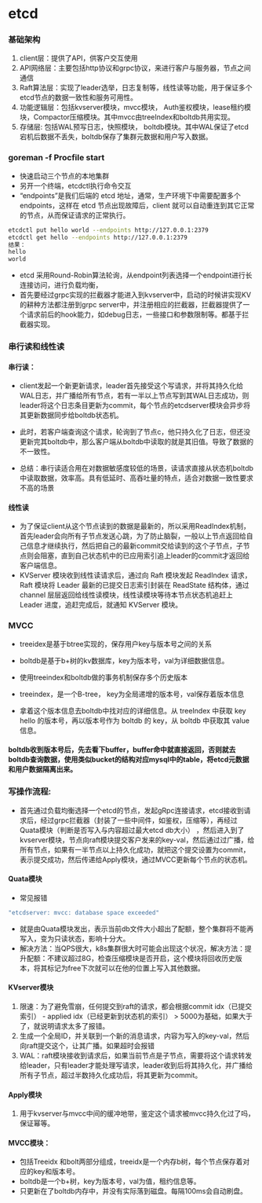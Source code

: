 <!--
 * @Author: zzzzztw
 * @Date: 2023-05-13 15:07:34
 * @LastEditors: Do not edit
 * @LastEditTime: 2023-05-15 19:15:08
 * @FilePath: /myLearning/etcd/笔记/1ReadandWrite.md
-->
# etcd

### 基础架构
1. client层：提供了API，供客户交互使用
2. API网络层：主要包括http协议和grpc协议，来进行客户与服务器，节点之间通信
3. Raft算法层：实现了leader选举，日志复制等，线性读等功能，用于保证多个etcd节点的数据一致性和服务可用性。
4. 功能逻辑层：包括kvserver模块，mvcc模块， Auth鉴权模块，lease租约模块，Compactor压缩模块。其中mvcc由treeIndex和boltdb共用实现。
5. 存储层: 包括WAL预写日志，快照模块， boltdb模块。其中WAL保证了etcd宕机后数据不丢失，boltdb保存了集群元数据和用户写入数据。


### goreman -f Procfile start

- 快速启动三个节点的本地集群
- 另开一个终端，etcdctl执行命令交互
- “endpoints”是我们后端的 etcd 地址，通常，生产环境下中需要配置多个 endpoints，这样在 etcd 节点出现故障后，client 就可以自动重连到其它正常的节点，从而保证请求的正常执行。
```sh
etcdctl put hello world --endpoints http://127.0.0.1:2379
etcdctl get hello --endpoints http://127.0.0.1:2379
结果：
hello
world
```

- etcd 采用Round-Robin算法轮询，从endpoint列表选择一个endpoint进行长连接访问，进行负载均衡，
- 首先要经过grpc实现的拦截器才能进入到kvserver中，启动的时候讲实现KV的耕种方法都注册到grpc server中，并注册相应的拦截器，拦截器提供了一个请求前后的hook能力，如debug日志，一些接口和参数限制等。都基于拦截器实现。

### 串行读和线性读

#### 串行读：

- client发起一个新更新请求，leader首先接受这个写请求，并将其持久化给WAL日志，并广播给所有节点，若有一半以上节点写到其WAL日志成功，则leader将这个日志条目更新为commit，每个节点的etcdserver模块会异步将其更新数据同步给boltdb状态机。
- 此时，若客户端查询这个请求，轮询到了节点c，他只持久化了日志，但还没更新完其boltdb中，那么客户端从boltdb中读取的就是其旧值。导致了数据的不一致性。

- 总结：串行读适合用在对数据敏感度较低的场景，读请求直接从状态机boltdb中读取数据，效率高。具有低延时、高吞吐量的特点，适合对数据一致性要求不高的场景

#### 线性读

- 为了保证client从这个节点读到的数据是最新的，所以采用ReadIndex机制，首先leader会向所有子节点发送心跳，为了防止脑裂，一般以上节点返回给自己信息才继续执行，然后把自己的最新commit交给读到的这个子节点，子节点则会阻塞，直到自己状态机中的已应用索引追上leader的commit才返回给客户端信息。
- KVServer 模块收到线性读请求后，通过向 Raft 模块发起 ReadIndex 请求，Raft 模块将 Leader 最新的已提交日志索引封装在 ReadState 结构体，通过 channel 层层返回给线性读模块，线性读模块等待本节点状态机追赶上 Leader 进度，追赶完成后，就通知 KVServer 模块。

### MVCC

- treeidex是基于btree实现的，保存用户key与版本号之间的关系
- boltdb是基于b+树的kv数据库，key为版本号，val为详细数据信息。

- 使用treeindex和boltdb做的事务机制保存多个历史版本
- treeindex，是一个B-tree， key为全局递增的版本号，val保存着版本信息
- 拿着这个版本信息去boltdb中找对应的详细信息。从 treeIndex 中获取 key hello 的版本号，再以版本号作为 boltdb 的 key，从 boltdb 中获取其 value 信息。

#### boltdb收到版本号后，先去看下buffer，buffer命中就直接返回，否则就去boltdb查询数据，使用类似bucket的结构对应mysql中的table，将etcd元数据和用户数据隔离出来。

### 写操作流程:

- 首先通过负载均衡选择一个etcd的节点，发起gRpc连接请求，etcd接收到请求后，经过grpc拦截器（封装了一些中间件，如鉴权，压缩等），再经过Quata模块（判断是否写入与内容超过最大etcd db大小） ，然后进入到了kvserver模块，节点向raft模块提交客户发来的key-val，然后通过过广播，给所有节点，如果有一半节点以上持久化成功，就把这个提交设置为commit，表示提交成功，然后传递给Apply模块，通过MVCC更新每个节点的状态机。

#### Quata模块

- 常见报错

```sh
"etcdserver: mvcc: database space exceeded"
```
- 就是由Quata模块发出，表示当前db文件大小超出了配额，整个集群将不能再写入，变为只读状态，影响十分大。
- 解决方法：当QPS很大，k8s集群很大时可能会出现这个状况，解决方法：提升配额：不建议超过8G，检查压缩模块是否开启，这个模块将回收历史版本，将其标记为free下次就可以在他的位置上写入其他数据。


#### KVserver模块

1. 限速：为了避免雪崩，任何提交到raft的请求，都会根据commit idx（已提交索引） - applied idx（已经更新到状态机的索引） > 5000为基础，如果大于了，就说明请求太多了报错。
2. 生成一个全局ID，并关联到一个新的消息请求，内容为写入的key-val，然后向raft提交这个，让其广播。如果超时会报错
3. WAL：raft模块接收到请求后，如果当前节点是子节点，需要将这个请求转发给leader，只有leader才能处理写请求，leader收到后将其持久化，并广播给所有子节点，超过半数持久化成功后，将其更新为commit。

#### Apply模块

1. 用于kvserver与mvcc中间的缓冲地带，鉴定这个请求被mvcc持久化过了吗，保证幂等。

#### MVCC模块：

- 包括Treeidx 和bolt两部分组成，treeidx是一个内存b树，每个节点保存着对应的key和版本号。
- boltdb是一个b+树，key为版本号，val为值，租约信息等。
- 只更新在了boltdb内存中，并没有实际落到磁盘。每隔100ms会自动刷盘。